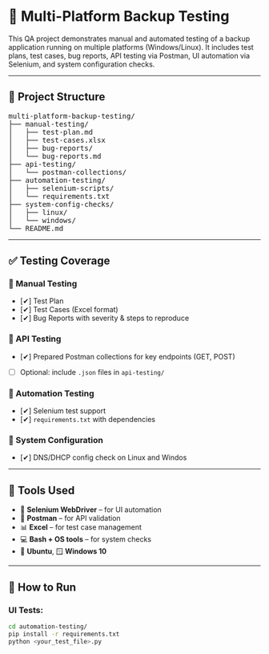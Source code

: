# 🧪 Multi-Platform Backup Testing

This QA project demonstrates manual and automated testing of a backup application running on multiple platforms (Windows/Linux). It includes test plans, test cases, bug reports, API testing via Postman, UI automation via Selenium, and system configuration checks.

---

## 📁 Project Structure

<pre>
multi-platform-backup-testing/
├── manual-testing/
│   ├── test-plan.md
│   ├── test-cases.xlsx
│   ├── bug-reports/
│   └── bug-reports.md
├── api-testing/
│   └── postman-collections/
├── automation-testing/
│   ├── selenium-scripts/
│   └── requirements.txt
├── system-config-checks/
│   ├── linux/
│   └── windows/
└── README.md
</pre>

---

## ✅ Testing Coverage

### 🔹 Manual Testing
- [✔] Test Plan
- [✔] Test Cases (Excel format)
- [✔] Bug Reports with severity & steps to reproduce

### 🔹 API Testing
- [✔] Prepared Postman collections for key endpoints (GET, POST)
- [ ] Optional: include `.json` files in `api-testing/`

### 🔹 Automation Testing
- [✔] Selenium test support
- [✔] `requirements.txt` with dependencies

### 🔹 System Configuration
- [✔] DNS/DHCP config check on Linux and Windos
---

## 🧪 Tools Used

- 🧰 **Selenium WebDriver** – for UI automation
- 📮 **Postman** – for API validation
- 📊 **Excel** – for test case management
- 💻 **Bash + OS tools** – for system checks
- 🐧 **Ubuntu**, 🪟 **Windows 10**

---

## 🚀 How to Run

### UI Tests:
```bash
cd automation-testing/
pip install -r requirements.txt
python <your_test_file>.py

